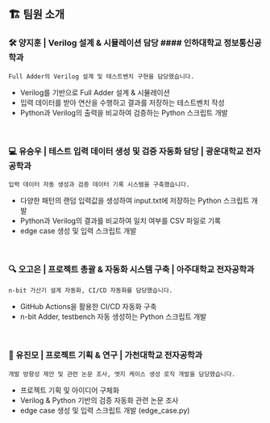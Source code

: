 ## 🏗️ 팀원 소개
### 🛠️ 양지훈 | Verilog 설계 & 시뮬레이션 담당 #### 인하대학교 정보통신공학과  
`Full Adder의 Verilog 설계 및 테스트벤치 구현을 담당했습니다.`
- Verilog를 기반으로 Full Adder 설계 & 시뮬레이션
- 입력 데이터를 받아 연산을 수행하고 결과를 저장하는 테스트벤치 작성 
- Python과 Verilog의 출력을 비교하여 검증하는 Python 스크립트 개발 


<br>

### 💻 유승우 | 테스트 입력 데이터 생성 및 검증 자동화 담당 | 광운대학교 전자공학과
`입력 데이터 자동 생성과 검증 데이터 기록 시스템을 구축했습니다.`  
- 다양한 패턴의 랜덤 입력값을 생성하여 input.txt에 저장하는 Python 스크립트 개발
- Python과 Verilog의 결과를 비교하여 일치 여부를 CSV 파일로 기록 
- edge case 생성 및 입력 스크립트 개발 

<br>

### 🔍 오고은 | 프로젝트 총괄 & 자동화 시스템 구축 | 아주대학교 전자공학과  
`n-bit 가산기 설계 자동화, CI/CD 자동화를 담당했습니다.`
- GitHub Actions을 활용한 CI/CD 자동화 구축
- n-bit Adder, testbench 자동 생성하는 Python 스크립트 개발
<br>

### 🚀 유진모 | 프로젝트 기획 & 연구 | 가천대학교 전자공학과
`개발 방향성 제안 및 관련 논문 조사, 엣지 케이스 생성 로직 개발을 담당했습니다.`
- 프로젝트 기획 및 아이디어 구체화
- Verilog & Python 기반의 검증 자동화 관련 논문 조사
- edge case 생성 및 입력 스크립트 개발 (edge_case.py)
<br>
